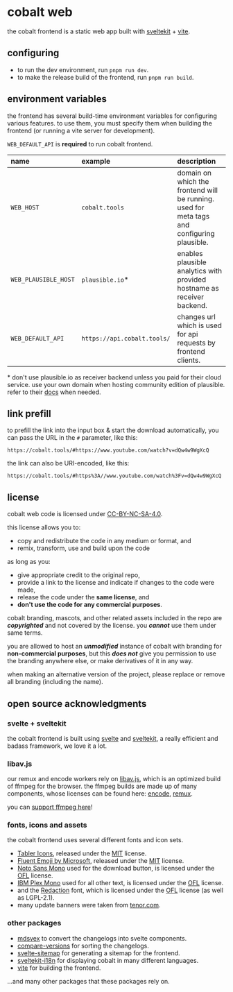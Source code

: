 # cobalt web
the cobalt frontend is a static web app built with
[sveltekit](https://kit.svelte.dev/) + [vite](https://vitejs.dev/).

## configuring
- to run the dev environment, run `pnpm run dev`.
- to make the release build of the frontend, run `pnpm run build`.

## environment variables
the frontend has several build-time environment variables for configuring various features. to use
them, you must specify them when building the frontend (or running a vite server for development).

`WEB_DEFAULT_API` is **required** to run cobalt frontend.

| name                 | example                     | description                                                                                 |
|:---------------------|:----------------------------|:--------------------------------------------------------------------------------------------|
| `WEB_HOST`           | `cobalt.tools`              | domain on which the frontend will be running. used for meta tags and configuring plausible. |
| `WEB_PLAUSIBLE_HOST` | `plausible.io`*             | enables plausible analytics with provided hostname as receiver backend.                     |
| `WEB_DEFAULT_API`    | `https://api.cobalt.tools/` | changes url which is used for api requests by frontend clients.                             |

\* don't use plausible.io as receiver backend unless you paid for their cloud service.
   use your own domain when hosting community edition of plausible. refer to their [docs](https://plausible.io/docs) when needed.

## link prefill
to prefill the link into the input box & start the download automatically, you can pass the URL in the `#` parameter, like this:
```
https://cobalt.tools/#https://www.youtube.com/watch?v=dQw4w9WgXcQ
```

the link can also be URI-encoded, like this:
```
https://cobalt.tools/#https%3A//www.youtube.com/watch%3Fv=dQw4w9WgXcQ
```

## license
cobalt web code is licensed under [CC-BY-NC-SA-4.0](LICENSE).

this license allows you to:
- copy and redistribute the code in any medium or format, and
- remix, transform, use and build upon the code

as long as you:
- give appropriate credit to the original repo,
- provide a link to the license and indicate if changes to the code were made,
- release the code under the **same license**, and
- **don't use the code for any commercial purposes**.

cobalt branding, mascots, and other related assets included in the repo are ***copyrighted*** and not covered by the license. you ***cannot*** use them under same terms.

you are allowed to host an ***unmodified*** instance of cobalt with branding for **non-commercial purposes**, but this ***does not*** give you permission to use the branding anywhere else, or make derivatives of it in any way.

when making an alternative version of the project, please replace or remove all branding (including the name).

## open source acknowledgments
### svelte + sveltekit
the cobalt frontend is built using [svelte](https://svelte.dev) and [sveltekit](https://svelte.dev/docs/kit/introduction), a really efficient and badass framework, we love it a lot.

### libav.js
our remux and encode workers rely on [libav.js](https://github.com/imputnet/libav.js), which is an optimized build of ffmpeg for the browser. the ffmpeg builds are made up of many components, whose licenses can be found here: [encode](https://github.com/imputnet/libav.js/blob/main/configs/configs/encode/license.js), [remux](https://github.com/imputnet/libav.js/blob/main/configs/configs/remux/license.js).

you can [support ffmpeg here](https://ffmpeg.org/donations.html)!

### fonts, icons and assets
the cobalt frontend uses several different fonts and icon sets.
- [Tabler Icons](https://tabler.io/icons), released under the [MIT](https://github.com/tabler/tabler-icons?tab=MIT-1-ov-file) license.
- [Fluent Emoji by Microsoft](https://github.com/microsoft/fluentui-emoji), released under the [MIT](https://github.com/microsoft/fluentui-emoji/blob/main/LICENSE) license.
- [Noto Sans Mono](https://fonts.google.com/noto/specimen/Noto+Sans+Mono/) used for the download button, is licensed under the [OFL](https://fonts.google.com/noto/specimen/Noto+Sans+Mono/about) license.
- [IBM Plex Mono](https://fonts.google.com/specimen/IBM+Plex+Mono/) used for all other text, is licensed under the [OFL](https://fonts.google.com/specimen/IBM+Plex+Mono/license) license.
- and the [Redaction](https://redaction.us/) font, which is licensed under the [OFL](https://github.com/fontsource/font-files/blob/main/fonts/other/redaction-10/LICENSE) license (as well as LGPL-2.1).
- many update banners were taken from [tenor.com](https://tenor.com/).

### other packages
- [mdsvex](https://github.com/pngwn/MDsveX) to convert the changelogs into svelte components.
- [compare-versions](https://github.com/omichelsen/compare-versions) for sorting the changelogs.
- [svelte-sitemap](https://github.com/bartholomej/svelte-sitemap) for generating a sitemap for the frontend.
- [sveltekit-i18n](https://github.com/sveltekit-i18n/lib) for displaying cobalt in many different languages.
- [vite](https://github.com/vitejs/vite) for building the frontend.

...and many other packages that these packages rely on.
